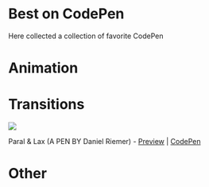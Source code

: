# Best on CodePen
Here collected a collection of favorite CodePen

# Animation

# Transitions

![](https://lh3.googleusercontent.com/FcDWHl_58e_2MjgRYr_sFDsRgLuvcApY_Ld8ozh43tOsCnOXcVpzv1K3alcNKCBuTBO_azskonefKBnMMO0xVgBbS-Dx2da1_NI2uEYiWC6QWu1NeiY9Zn8OHCVLKIR9xLeGnkfbUJuZhOXiVnSgKWc8RCiGFfVQ1RTn0-9NJJBmqWCi9SyzRyBwQ7sa1jvk9HOTANOlZUzenuvQr4lGe1uNAQqmW7oT-3JHUTZcu4WX6Feiika6Buwzk7RsPrew8pcs5dgwoxbXr-3lM3hazAjn-dXHkyULdH-0ZWWyma9Dc6rhft3iK6Bo6ZU7yQYSPtZkq5n1z0ZMveYbVMqZmmMh9ovdafdomAxREZPGbrh5OktCcIFAAuJDQhdCzse4C7w8igPMZMmaewKvueXVKQFIhKZoLZuUJXVp5-loxwnLWlXfe6sNaTtDRalPY4qUaFLEH5UrrKm44R73K3R24R60_27rVzX_vAadfzyvm6nFPGWVghQI8QwY0_XlVGvP8GD4OspjtBCTQ8futjAXRGkUBEMEnJN7XU5wvIoLOX8Jpa1u3O3QCMsauJZ8Z8TEn7LHPExpQgUySxiaAosy1Kl5Wd_OkBmDTabLjEhrKJmpamKu3Q=w760-h456-no)

Paral & Lax (A PEN BY Daniel Riemer) - [Preview](https://codepen.io/zitrusfrisch/full/bJwhk/)  |  [CodePen](https://codepen.io/zitrusfrisch/pen/bJwhk) 


# Other
